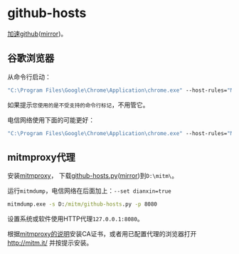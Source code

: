 # github-hosts
[加速github](https://github.com/feng2208/github-hosts)([mirror](https://github-hosts.onrender.com/))。

## 谷歌浏览器
从命令行启动：
```bat
"C:\Program Files\Google\Chrome\Application\chrome.exe" --host-rules="MAP github.com octocaptcha.com:443, MAP *.githubusercontent.com github.githubassets.com:443" --host-resolver-rules="MAP octocaptcha.com 20.27.177.113"
```
如果提示`您使用的是不受支持的命令行标记`，不用管它。

电信网络使用下面的可能更好：
```bat
"C:\Program Files\Google\Chrome\Application\chrome.exe" --host-rules="MAP github.com octocaptcha.com:443, MAP github.githubassets.com www.yelp.com:443, MAP *.githubusercontent.com www.yelp.com:443" --host-resolver-rules="MAP octocaptcha.com 20.27.177.113, MAP www.yelp.com 151.101.40.116"
```

## mitmproxy代理
安装[mitmproxy](https://www.mitmproxy.org/)，
下载[github-hosts.py](https://raw.githubusercontent.com/feng2208/github-hosts/main/github-hosts.py)([mirror](https://github-hosts.onrender.com/raw/github-hosts.py))到`D:\mitm\`。

运行`mitmdump`，电信网络在后面加上：`--set dianxin=true`
```bat
mitmdump.exe -s D:/mitm/github-hosts.py -p 8080
```
设置系统或软件使用HTTP代理`127.0.0.1:8080`。

根据[mitmproxy的说明](https://docs.mitmproxy.org/stable/concepts-certificates/#installing-the-mitmproxy-ca-certificate-manually)安装CA证书，或者用已配置代理的浏览器打开 http://mitm.it/ 并按提示安装。

